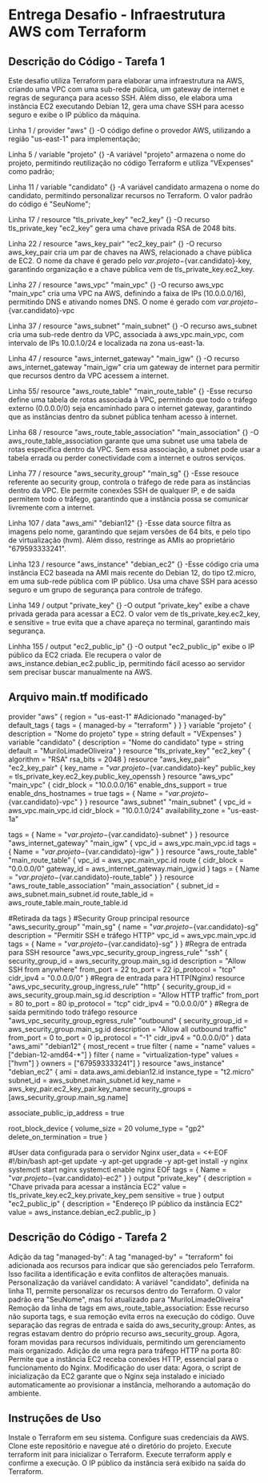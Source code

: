 # Entrega Desafio - Infraestrutura AWS com Terraform
## Descrição do Código - Tarefa 1
Este desafio utiliza Terraform para elaborar uma infraestrutura na AWS, criando uma VPC com uma sub-rede pública, um gateway de internet e regras de segurança para acesso SSH. Além disso, ele elabora uma instância EC2 executando Debian 12, gera uma chave SSH para acesso seguro e exibe o IP público da máquina.

Linha 1 / provider "aws" {}
-O código define o provedor AWS, utilizando a região "us-east-1" para implementação;

Linha 5 / variable "projeto" {}
-A variável "projeto" armazena o nome do projeto, permitindo reutilização no código Terraform e utiliza "VExpenses" como padrão;

Linha 11 / variable "candidato" {}
-A variável candidato armazena o nome do candidato, permitindo personalizar recursos no Terraform. O valor padrão do código é "SeuNome";

Linha 17 / resource "tls_private_key" "ec2_key" {}
-O recurso tls_private_key "ec2_key" gera uma chave privada RSA de 2048 bits.

Linha 22 / resource "aws_key_pair" "ec2_key_pair" {}
-O recurso aws_key_pair cria um par de chaves na AWS, relacionado a chave pública de EC2. O nome da chave é gerado pelo ${var.projeto}-${var.candidato}-key, garantindo organização e a chave pública vem de tls_private_key.ec2_key.

Linha 27 / resource "aws_vpc" "main_vpc" {}
-O recurso aws_vpc "main_vpc" cria uma VPC na AWS, definindo a faixa de IPs (10.0.0.0/16), permitindo DNS e ativando nomes DNS. O nome é gerado com ${var.projeto}-${var.candidato}-vpc

Linha 37 / resource "aws_subnet" "main_subnet" {}
-O recurso aws_subnet cria uma sub-rede dentro da VPC, associada à aws_vpc.main_vpc, com intervalo de IPs 10.0.1.0/24 e localizada na zona us-east-1a. 

Linha 47 / resource "aws_internet_gateway" "main_igw" {}
-O recurso aws_internet_gateway "main_igw" cria um gateway de internet para permitir que recursos dentro da VPC acessem a internet.

Linha 55/ resource "aws_route_table" "main_route_table" {}
-Esse recurso define uma tabela de rotas associada à VPC, permitindo que todo o tráfego externo (0.0.0.0/0) seja encaminhado para o internet gateway, garantindo que as instâncias dentro da subnet pública tenham acesso à internet.

Linha 68 / resource "aws_route_table_association" "main_association" {}
-O aws_route_table_association garante que uma subnet use uma tabela de rotas específica dentro da VPC. Sem essa associação, a subnet pode usar a tabela errada ou perder conectividade com a internet e outros serviços.

Linha 77 / resource "aws_security_group" "main_sg" {}
-Esse resouce referente ao security group, controla o tráfego de rede para as instâncias dentro da VPC. Ele permite conexões SSH de qualquer IP, e de saída permitem todo o tráfego, garantindo que a instância possa se comunicar livremente com a internet.

Linha 107 / data "aws_ami" "debian12" {}
-Esse data source filtra as imagens pelo nome, garantindo que sejam versões de 64 bits, e pelo tipo de virtualização (hvm). Além disso, restringe as AMIs ao proprietário "679593333241".

Linha 123 / resource "aws_instance" "debian_ec2" {}
-Esse código cria uma instância EC2 baseada na AMI mais recente do Debian 12, do tipo t2.micro, em uma sub-rede pública com IP público. Usa uma chave SSH para acesso seguro e um grupo de segurança para controle de tráfego.

Linha 149 / output "private_key" {}
-O output "private_key" exibe a chave privada gerada para acessar a EC2. O valor vem de tls_private_key.ec2_key, e sensitive = true evita que a chave apareça no terminal, garantindo mais segurança.

Linhha 155 / output "ec2_public_ip" {}
-O output "ec2_public_ip" exibe o IP público da EC2 criada. Ele recupera o valor de aws_instance.debian_ec2.public_ip, permitindo fácil acesso ao servidor sem precisar buscar manualmente na AWS.

## Arquivo main.tf modificado
provider "aws" {
  region = "us-east-1"
#Adicionado "managed-by"
  default_tags {
    tags = {
      managed-by = "terraform"
    }
  }
}
variable "projeto" {
  description = "Nome do projeto"
  type        = string
  default     = "VExpenses"
}
variable "candidato" {
  description = "Nome do candidato"
  type        = string
  default     = "MuriloLimadeOliveira"
}
resource "tls_private_key" "ec2_key" {
  algorithm = "RSA"
  rsa_bits  = 2048
}
resource "aws_key_pair" "ec2_key_pair" {
  key_name   = "${var.projeto}-${var.candidato}-key"
  public_key = tls_private_key.ec2_key.public_key_openssh
}
resource "aws_vpc" "main_vpc" {
  cidr_block           = "10.0.0.0/16"
  enable_dns_support   = true
  enable_dns_hostnames = true
  tags = {
    Name = "${var.projeto}-${var.candidato}-vpc"
  }
}
resource "aws_subnet" "main_subnet" {
  vpc_id            = aws_vpc.main_vpc.id
  cidr_block        = "10.0.1.0/24"
  availability_zone = "us-east-1a"

  tags = {
    Name = "${var.projeto}-${var.candidato}-subnet"
  }
}
resource "aws_internet_gateway" "main_igw" {
  vpc_id = aws_vpc.main_vpc.id
  tags = {
    Name = "${var.projeto}-${var.candidato}-igw"
  }
}
resource "aws_route_table" "main_route_table" {
  vpc_id = aws_vpc.main_vpc.id
  route {
    cidr_block = "0.0.0.0/0"
    gateway_id = aws_internet_gateway.main_igw.id
  }
  tags = {
    Name = "${var.projeto}-${var.candidato}-route_table"
  }
}
resource "aws_route_table_association" "main_association" {
  subnet_id      = aws_subnet.main_subnet.id
  route_table_id = aws_route_table.main_route_table.id
  
  #Retirada da tags
}
#Security Group principal
resource "aws_security_group" "main_sg" {
  name        = "${var.projeto}-${var.candidato}-sg"
  description = "Permitir SSH e tráfego HTTP"
  vpc_id      = aws_vpc.main_vpc.id
  tags = {
    Name = "${var.projeto}-${var.candidato}-sg"
  }
}
#Regra de entrada para SSH
resource "aws_vpc_security_group_ingress_rule" "ssh" {
  security_group_id = aws_security_group.main_sg.id
  description       = "Allow SSH from anywhere"
  from_port         = 22
  to_port           = 22
  ip_protocol       = "tcp"
  cidr_ipv4         = "0.0.0.0/0"
}
#Regra de entrada para HTTP(Nginx)
resource "aws_vpc_security_group_ingress_rule" "http" {
  security_group_id = aws_security_group.main_sg.id
  description       = "Allow HTTP traffic"
  from_port         = 80
  to_port           = 80
  ip_protocol       = "tcp"
  cidr_ipv4         = "0.0.0.0/0"
}
#Regra de saída permitindo todo tráfego
resource "aws_vpc_security_group_egress_rule" "outbound" {
  security_group_id = aws_security_group.main_sg.id
  description       = "Allow all outbound traffic"
  from_port         = 0
  to_port           = 0
  ip_protocol       = "-1"
  cidr_ipv4         = "0.0.0.0/0"
}
data "aws_ami" "debian12" {
  most_recent = true
  filter {
    name   = "name"
    values = ["debian-12-amd64-*"]
  }
  filter {
    name   = "virtualization-type"
    values = ["hvm"]
  }
  owners = ["679593333241"]
}
resource "aws_instance" "debian_ec2" {
  ami             = data.aws_ami.debian12.id
  instance_type   = "t2.micro"
  subnet_id       = aws_subnet.main_subnet.id
  key_name        = aws_key_pair.ec2_key_pair.key_name
  security_groups = [aws_security_group.main_sg.name]

  associate_public_ip_address = true

  root_block_device {
    volume_size           = 20
    volume_type           = "gp2"
    delete_on_termination = true
  }

  #User data configurada para o servidor Nginx
  user_data = <<-EOF
              #!/bin/bash
              apt-get update -y
              apt-get upgrade -y
              apt-get install -y nginx
              systemctl start nginx
              systemctl enable nginx
              EOF
  tags = {
    Name = "${var.projeto}-${var.candidato}-ec2"
  }
}
output "private_key" {
  description = "Chave privada para acessar a instância EC2"
  value       = tls_private_key.ec2_key.private_key_pem
  sensitive   = true
}
output "ec2_public_ip" {
  description = "Endereço IP público da instância EC2"
  value       = aws_instance.debian_ec2.public_ip
}

## Descrição do Código - Tarefa 2
Adição da tag "managed-by": 
A tag "managed-by" = "terraform" foi adicionada aos recursos para indicar que são gerenciados pelo Terraform. Isso facilita a identificação e evita conflitos de alterações manuais.
Personalização da variável candidato: 
A variável "candidato", definida na linha 11, permite personalizar os recursos dentro do Terraform. O valor padrão era "SeuNome", mas foi atualizado para "MuriloLimadeOliveira"
Remoção da linha de tags em aws_route_table_association: 
Esse recurso não suporta tags, e sua remoção evita erros na execução do código.
Ouve separação das regras de entrada e saída do aws_security_group: 
Antes, as regras estavam dentro do próprio recurso aws_security_group. Agora, foram movidas para recursos individuais, permitindo um gerenciamento mais organizado. 
Adição de uma regra para tráfego HTTP na porta 80: 
Permite que a instância EC2 receba conexões HTTP, essencial para o funcionamento do Nginx. 
Modificação do user data: 
Agora, o script de inicialização da EC2 garante que o Nginx seja instalado e iniciado automaticamente ao provisionar a instância, melhorando a automação do ambiente.

## Instruções de Uso
Instale o Terraform em seu sistema.
Configure suas credenciais da AWS.
Clone este repositório e navegue até o diretório do projeto.
Execute terraform init para inicializar o Terraform.
Execute terraform apply e confirme a execução.
O IP público da instância será exibido na saída do Terraform.
